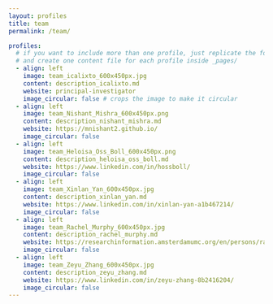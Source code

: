 ```yaml
---
layout: profiles
title: team
permalink: /team/

profiles:
  # if you want to include more than one profile, just replicate the following block
  # and create one content file for each profile inside _pages/
  - align: left
    image: team_icalixto_600x450px.jpg
    content: description_icalixto.md
    website: principal-investigator
    image_circular: false # crops the image to make it circular
  - align: left
    image: team_Nishant_Mishra_600x450px.png
    content: description_nishant_mishra.md
    website: https://mnishant2.github.io/
    image_circular: false
  - align: left
    image: team_Heloisa_Oss_Boll_600x450px.png
    content: description_heloisa_oss_boll.md
    website: https://www.linkedin.com/in/hossboll/
    image_circular: false
  - align: left
    image: team_Xinlan_Yan_600x450px.jpg
    content: description_xinlan_yan.md
    website: https://www.linkedin.com/in/xinlan-yan-a1b467214/
    image_circular: false
  - align: left
    image: team_Rachel_Murphy_600x450px.jpg
    content: description_rachel_murphy.md
    website: https://researchinformation.amsterdamumc.org/en/persons/rachel-murphy
    image_circular: false
  - align: left
    image: team_Zeyu_Zhang_600x450px.jpg
    content: description_zeyu_zhang.md
    website: https://www.linkedin.com/in/zeyu-zhang-8b2416204/
    image_circular: false
---
```

